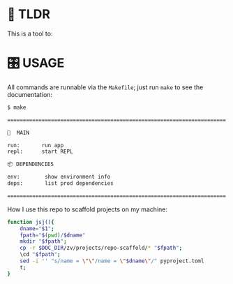 # 👋 TLDR

This is a tool to:

# 🎛️ USAGE

All commands are runnable via the `Makefile`; just run `make` to see the documentation:
```sh
$ make

======================================================================

🚀  MAIN

run:       run app
repl:      start REPL

📦 DEPENDENCIES

env:        show environment info
deps:       list prod dependencies

======================================================================
```

How I use this repo to scaffold projects on my machine:
```sh
function jsj(){
    dname="$1";
    fpath="$(pwd)/$dname"
    mkdir "$fpath";
    cp -r $DOC_DIR/zv/projects/repo-scaffold/* "$fpath";
    \cd "$fpath";
    sed -i '' "s/name = \"\"/name = \"$dname\"/" pyproject.toml
    t;
}
```
